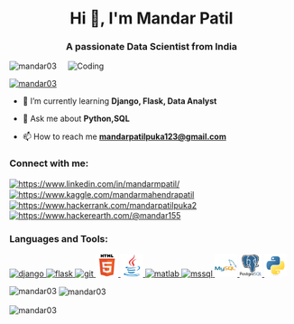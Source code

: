 <h1 align="center">Hi 👋, I'm Mandar Patil</h1>
<h3 align="center">A passionate Data Scientist from India</h3>
<img align="right" alt="Coding" width="400" src ="https://encrypted-tbn0.gstatic.com/images?q=tbn:ANd9GcSHV-ZMORzQb6FFYQKNBbFe-qe0RUReozoClQ&usqp=CAU">
<p align="left"> <img src="https://komarev.com/ghpvc/?username=mandar03&label=Profile%20views&color=0e75b6&style=flat" alt="mandar03" /> </p>

<p align="left"> <a href="https://github.com/ryo-ma/github-profile-trophy"><img src="https://github-profile-trophy.vercel.app/?username=mandar03" alt="mandar03" /></a> </p>

- 🌱 I’m currently learning **Django, Flask, Data Analyst**

- 💬 Ask me about **Python,SQL**

- 📫 How to reach me **mandarpatilpuka123@gmail.com**

<h3 align="left">Connect with me:</h3>
<p align="left">
<a href="https://linkedin.com/in/https://www.linkedin.com/in/mandarmpatil/" target="blank"><img align="center" src="https://raw.githubusercontent.com/rahuldkjain/github-profile-readme-generator/master/src/images/icons/Social/linked-in-alt.svg" alt="https://www.linkedin.com/in/mandarmpatil/" height="30" width="40" /></a>
<a href="https://kaggle.com/https://www.kaggle.com/mandarmahendrapatil" target="blank"><img align="center" src="https://raw.githubusercontent.com/rahuldkjain/github-profile-readme-generator/master/src/images/icons/Social/kaggle.svg" alt="https://www.kaggle.com/mandarmahendrapatil" height="30" width="40" /></a>
<a href="https://www.hackerrank.com/https://www.hackerrank.com/mandarpatilpuka2" target="blank"><img align="center" src="https://raw.githubusercontent.com/rahuldkjain/github-profile-readme-generator/master/src/images/icons/Social/hackerrank.svg" alt="https://www.hackerrank.com/mandarpatilpuka2" height="30" width="40" /></a>
<a href="https://www.hackerearth.com/https://www.hackerearth.com/@mandar155" target="blank"><img align="center" src="https://raw.githubusercontent.com/rahuldkjain/github-profile-readme-generator/master/src/images/icons/Social/hackerearth.svg" alt="https://www.hackerearth.com/@mandar155" height="30" width="40" /></a>
</p>

<h3 align="left">Languages and Tools:</h3>
<p align="left"> <a href="https://www.djangoproject.com/" target="_blank" rel="noreferrer"> <img src="https://cdn.worldvectorlogo.com/logos/django.svg" alt="django" width="40" height="40"/> </a> <a href="https://flask.palletsprojects.com/" target="_blank" rel="noreferrer"> <img src="https://www.vectorlogo.zone/logos/pocoo_flask/pocoo_flask-icon.svg" alt="flask" width="40" height="40"/> </a> <a href="https://git-scm.com/" target="_blank" rel="noreferrer"> <img src="https://www.vectorlogo.zone/logos/git-scm/git-scm-icon.svg" alt="git" width="40" height="40"/> </a> <a href="https://www.w3.org/html/" target="_blank" rel="noreferrer"> <img src="https://raw.githubusercontent.com/devicons/devicon/master/icons/html5/html5-original-wordmark.svg" alt="html5" width="40" height="40"/> </a> <a href="https://www.java.com" target="_blank" rel="noreferrer"> <img src="https://raw.githubusercontent.com/devicons/devicon/master/icons/java/java-original.svg" alt="java" width="40" height="40"/> </a> <a href="https://www.mathworks.com/" target="_blank" rel="noreferrer"> <img src="https://upload.wikimedia.org/wikipedia/commons/2/21/Matlab_Logo.png" alt="matlab" width="40" height="40"/> </a> <a href="https://www.microsoft.com/en-us/sql-server" target="_blank" rel="noreferrer"> <img src="https://www.svgrepo.com/show/303229/microsoft-sql-server-logo.svg" alt="mssql" width="40" height="40"/> </a> <a href="https://www.mysql.com/" target="_blank" rel="noreferrer"> <img src="https://raw.githubusercontent.com/devicons/devicon/master/icons/mysql/mysql-original-wordmark.svg" alt="mysql" width="40" height="40"/> </a> <a href="https://www.postgresql.org" target="_blank" rel="noreferrer"> <img src="https://raw.githubusercontent.com/devicons/devicon/master/icons/postgresql/postgresql-original-wordmark.svg" alt="postgresql" width="40" height="40"/> </a> <a href="https://www.python.org" target="_blank" rel="noreferrer"> <img src="https://raw.githubusercontent.com/devicons/devicon/master/icons/python/python-original.svg" alt="python" width="40" height="40"/> </a> </p>

<p><img align="left" src="https://github-readme-stats.vercel.app/api/top-langs?username=mandar03&show_icons=true&locale=en&layout=compact" alt="mandar03" /></p>

<p>&nbsp;<img align="center" src="https://github-readme-stats.vercel.app/api?username=mandar03&show_icons=true&locale=en" alt="mandar03" /></p>

<p><img align="center" src="https://github-readme-streak-stats.herokuapp.com/?user=mandar03&" alt="mandar03" /></p>
